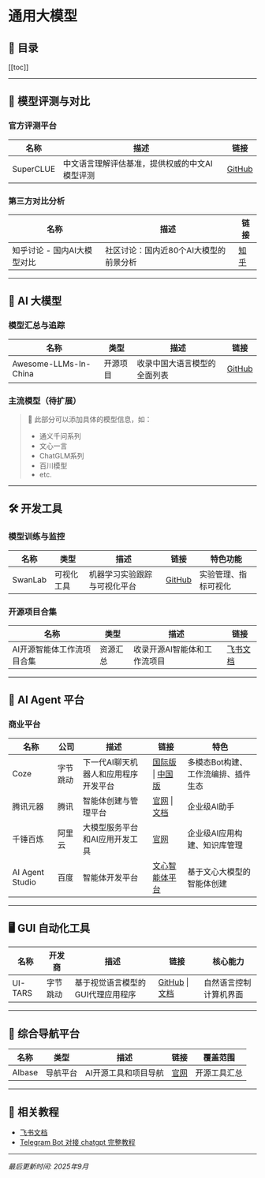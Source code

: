 # 通用大模型

## 📖 目录

[[toc]]

---

## 🧪 模型评测与对比

### 官方评测平台
| 名称 | 描述 | 链接 |
|------|------|------|
| SuperCLUE | 中文语言理解评估基准，提供权威的中文AI模型评测 | [GitHub](https://github.com/CLUEbenchmark/SuperCLUE) |

### 第三方对比分析
| 名称 | 描述 | 链接 |
|------|------|------|
| 知乎讨论 - 国内AI大模型对比 | 社区讨论：国内近80个AI大模型的前景分析 | [知乎](https://www.zhihu.com/question/608763410) |

---

## 🤖 AI 大模型

### 模型汇总与追踪
| 名称 | 类型 | 描述 | 链接 |
|------|------|------|------|
| Awesome-LLMs-In-China | 开源项目 | 收录中国大语言模型的全面列表 | [GitHub](https://github.com/wgwang/awesome-LLMs-In-China) |

### 主流模型（待扩展）
> 🚀 此部分可以添加具体的模型信息，如：
> - 通义千问系列
> - 文心一言
> - ChatGLM系列
> - 百川模型
> - etc.

---

## 🛠️ 开发工具

### 模型训练与监控
| 名称 | 类型 | 描述 | 链接 | 特色功能 |
|------|------|------|------|----------|
| SwanLab | 可视化工具 | 机器学习实验跟踪与可视化平台 | [GitHub](https://github.com/SwanHubX/SwanLab) | 实验管理、指标可视化 |

### 开源项目合集
| 名称 | 类型 | 描述 | 链接 |
|------|------|------|------|
| AI开源智能体工作流项目合集 | 资源汇总 | 收录开源AI智能体和工作流项目 | [飞书文档](https://qvctgytc9tu.feishu.cn/wiki/AuZOwCws5iP7Jgknj9ycSI3bnHg) |

---

## 🤖 AI Agent 平台

### 商业平台
| 名称 | 公司 | 描述 | 链接 | 特色 |
|------|------|------|------|------|
| Coze | 字节跳动 | 下一代AI聊天机器人和应用程序开发平台 | [国际版](https://www.coze.com/) \| [中国版](https://www.coze.cn/) | 多模态Bot构建、工作流编排、插件生态 |
| 腾讯元器 | 腾讯 | 智能体创建与管理平台 | [官网](https://yuanqi.tencent.com/) \| [文档](https://docs.qq.com/aio/p/scxmsn78nzsuj64?p=BVUAh9OGFvSEFA7CgBOyED4&nlc=1) | 企业级AI助手 |
| 千锤百炼 | 阿里云 | 大模型服务平台和AI应用开发工具 | [官网](https://bailian.console.aliyun.com/) | 企业级AI应用构建、知识库管理 |
| AI Agent Studio | 百度 | 智能体开发平台 | [文心智能体平台](https://agents.baidu.com/) | 基于文心大模型的智能体创建 |

---

## 🖥️ GUI 自动化工具

| 名称 | 开发商 | 描述 | 链接 | 核心能力 |
|------|--------|------|------|----------|
| UI-TARS | 字节跳动 | 基于视觉语言模型的GUI代理应用程序 | [GitHub](https://github.com/bytedance/UI-TARS-desktop) \| [文档](https://agent-tars.com/doc/quick-start) | 自然语言控制计算机界面 |

---

## 🧭 综合导航平台

| 名称 | 类型 | 描述 | 链接 | 覆盖范围 |
|------|------|------|------|----------|
| AIbase | 导航平台 | AI开源工具和项目导航 | [官网](https://www.aibase.com/zh/repos/topic/mcp) | 开源工具汇总 |

---

## 🔗 相关教程

- [飞书文档](https://qvctgytc9tu.feishu.cn/wiki/LAH3wSqCtidiqTkkodBc5RAknLy?fromScene=spaceOverview)
- [Telegram Bot 对接 chatgpt 完整教程](https://www.yuque.com/tuonioooo/gubwp7/qosrsr13q18suxly)

---

*最后更新时间: 2025年9月*